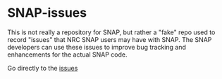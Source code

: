 # SNAP-issues
This is not really a repository for SNAP, but rather a "fake" repo used to record "issues" that NRC SNAP users may have with SNAP.  The SNAP developers can use these issues to improve bug tracking and enhancements for the actual SNAP code.

Go directly to the [issues](/NRC-Research/SNAP-issues/issues)
